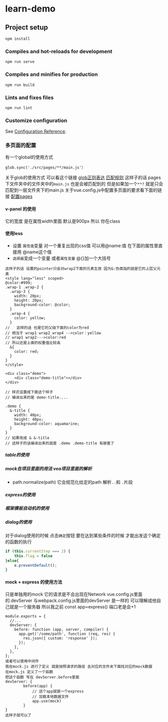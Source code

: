 # learn-demo

## Project setup
```
npm install
```

### Compiles and hot-reloads for development
```
npm run serve
```

### Compiles and minifies for production
```
npm run build
```

### Lints and fixes files
```
npm run lint
```

### Customize configuration
See [Configuration Reference](https://cli.vuejs.org/config/).

### 多页面的配置
有一个global的使用方式
```JS
glob.sync('./src/pages/**/main.js'）
```
关于glob的使用方式 可以看这个链接
[glob正则表达](https://www.npmjs.com/package/glob)
[匹配规则](https://github.com/gcddblue/multi-pages)
这样子的话 pages下文件夹中的文件夹中的``main.js`` 也是会被匹配到的
但是如果加一个``**?``
就是只会匹配到一层文件夹下的main.js
关于vue.config.js中配置多页面的要求看下面的链接
[配置pages](https://cli.vuejs.org/zh/config/#filenamehashing)

#### v-panel 的使用
它的宽度 是在属性width里面 默认是900px
所以 你在class

#### 使用less
- 设置 ``属性值``变量
对一个重复出现的css值
可以用@name:值
在下面的属性里直接用 @name这个值
- ``选择器``变成一个变量 或者``属性变量``
@{}加一个大括号
``` less
这样子的话 设置的pointer只会对wrap2下面的元素生效 因为&:伪类指的就是它的上层父元素
<style lang="less" scoped>
@color:#999;
.wrap-1 .wrap-2 {
  .wrap-3 {
    width: 20px;
    height: 20px;
    background-color: @color;
  }
  .wrap-4 {
    color: yellow;
  }
//   这样的话 也是它的父级下面的color为red
// 相当于 wrap1 wrap2 wrap4 -->color：yellow
// wrap1 wrap2--->color:red
// 所以还是上面的权重值比较高
  &{
    color: red;
  }
}
</style>
```

```less
<div class="demo">
    <div class="demo-title"></div>
</div>

// 样式设置成下面这个样子
// 编译出来的是 demo-title....

.demo {
  &-title {
    width: 40px;
    height: 40px;
    background-color: aquamarine;
  }
}
// 如果改成 & &-title
// 这样子的话编译出来的就是 .demo .demo-title 有嵌套了
```
##### table的使用

##### mock在项目里面的用法 vea项目里面的解析
- path.normalize(path)
它会规范化给定的path 解析``..``和 ``.``片段
##### express的使用
##### 框架模板自动机的使用

##### dialog的使用
对于dialog使用的时候 点击``确定``按钮
要在达到某些条件的时候 才能出发这个确定的函数的执行
```js
if (this.currentStep === 2) {
    this.flag = false
}else{
    e.preventDefault();
}
```
#### mock + express 的使用方法
只是单独用的mock 它的请求是不会出现在Network
vue.config.js里面的.devServer 与webpack.config.js里面的devServer 是一样的
可以理解成他自己就是一个服务器 所以我之前 const app=express() 端口老是会+1
``` JS
module.exports = {
  //...
  devServer: {
    before: function (app, server, compiler) {
      app.get('/some/path', function (req, res) {
        res.json({ custom: 'response' });
      });
    },
  },
};
或者可以使用中间件
我在mock.js 进行了定义 就是按照请求的路径 去对应的文件夹下面找对应的mock数据
在mock.js 定义了一个函数
把这个函数 写在 devServer.before里面
devServer: {
        before(app) {
            // 这个app就是一个express
            // 加载本地数据文件
            app.use(mock)
        }
}
这样子就可以了
```